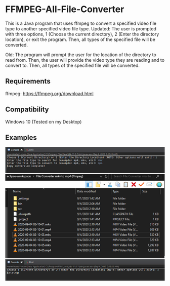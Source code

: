 # FFMPEG-All-File-Converter

This is a Java program that uses ffmpeg to convert a specified video file type to another specified video file type.
Updated: The user is prompted with three options, 1 (Choose the current directory), 2 (Enter the directory location), or exit the program. Then, all types of the specified file will be converted.

Old: The program will prompt the user for the location of the directory to read from. Then, the user will provide
the video type they are reading and to convert to. Then, all types of the specified file will be converted.

## Requirements

ffmpeg: https://ffmpeg.org/download.html

## Compatibility

Windows 10 (Tested on my Desktop)

## Examples

![image](https://github.com/MarcoKuan/FFMPEG-All-File-Converter/blob/master/Example%201.PNG)
![image](https://github.com/MarcoKuan/FFMPEG-All-File-Converter/blob/master/Example%202.PNG)
![image](https://github.com/MarcoKuan/FFMPEG-All-File-Converter/blob/master/Example%203.PNG)